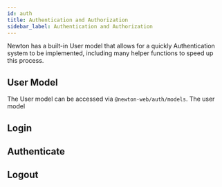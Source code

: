 ```yaml
---
id: auth
title: Authentication and Authorization
sidebar_label: Authentication and Authorization
---
```


Newton has a built-in User model that allows for a quickly Authentication system to be implemented, including many helper functions to speed up this process.

## User Model
The User model can be accessed via `@newton-web/auth/models`.
The user model 
## Login
## Authenticate
## Logout
